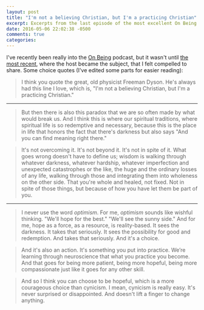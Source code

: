 ```yaml
---
layout: post
title: "I'm not a believing Christian, but I'm a practicing Christian"
excerpt: Excerpts from the last episode of the most excellent On Being podcast
date: 2016-05-06 22:02:38 -0500
comments: true
categories: 
---
```


I've recently been really into the [On Being](http://www.onbeing.org) podcast, but it wasn't until [the most recent](http://www.onbeing.org/program/krista-tippett-an-inquiry-into-the-mystery-and-art-of-living/8644), where the host became the subject, that I felt compelled to share. Some choice quotes (I've edited some parts for easier reading):

> I think you quote the great, old physicist Freeman Dyson. He's always had this line I love, which is, "I'm not a believing Christian, but I'm a practicing Christian."

---

> But then there is also this paradox that we are so often made by what would break us. And I think this is where our spiritual traditions, where spiritual life is so redemptive and necessary, because this is the place in life that honors the fact that there's darkness but also says "And you can find meaning right there."

> It's not overcoming it. It's not beyond it. It's not in spite of it. What goes wrong doesn't have to define us; wisdom is walking through whatever darkness, whatever hardship, whatever imperfection and unexpected catastrophes or the like, the huge and the ordinary losses of any life, walking through those and integrating them into wholeness on the other side. That you're whole and healed, not fixed. Not in spite of those things, but because of how you have let them be part of you.

---

> I never use the word _optimism_. For me, _optimism_ sounds like wishful thinking. "We'll hope for the best." "We'll see the sunny side." And for me, hope as a force, as a resource, is reality-based. It sees the darkness. It takes that seriously. It sees the possibility for good and redemption. And takes that seriously. And it's a choice.

> And it's also an action. It's something you put into practice. We’re learning through neuroscience that what you practice you become. And that goes for being more patient, being more hopeful, being more compassionate just like it goes for any other skill.

> And so I think you can choose to be hopeful, which is a more courageous choice than cynicism. I mean, cynicism is really easy. It's never surprised or disappointed. And doesn't lift a finger to change anything.

